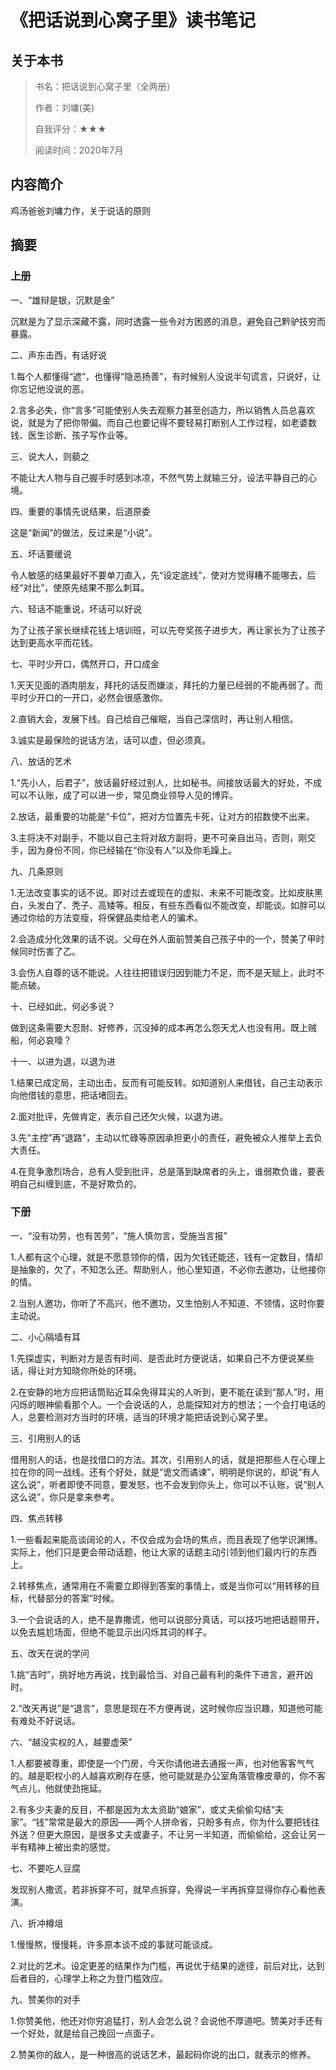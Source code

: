 # 《把话说到心窝子里》读书笔记
## 关于本书

> 书名：把话说到心窝子里（全两册）
>
> 作者：刘墉(美)
>
> 自我评分：★★★
>
> 阅读时间：2020年7月

## 内容简介

鸡汤爸爸刘墉力作，关于说话的原则

## 摘要

### 上册

一、“雄辩是银，沉默是金”

沉默是为了显示深藏不露，同时透露一些令对方困惑的消息，避免自己黔驴技穷而暴露。

二、声东击西，有话好说

1.每个人都懂得“遮”，也懂得“隐恶扬善”，有时候别人没说半句谎言，只说好，让你忘记他没说的恶。

2.言多必失，你“言多”可能使别人失去观察力甚至创造力，所以销售人员总喜欢说，就是为了把你带偏。而自己也要记得不要轻易打断别人工作过程，如老婆数钱、医生诊断、孩子写作业等。

三、说大人，则藐之

不能让大人物与自己握手时感到冰凉，不然气势上就输三分，设法平静自己的心境。

四、重要的事情先说结果，后道原委

这是“新闻”的做法，反过来是“小说”。

五、坏话要缓说

令人敏感的结果最好不要单刀直入，先“设定底线”，使对方觉得糟不能哪去，后经“对比”，使原先结果不那么刺耳。

六、轻话不能重说，坏话可以好说

为了让孩子家长继续花钱上培训班，可以先夸奖孩子进步大，再让家长为了让孩子达到更高水平而花钱。

七、平时少开口，偶然开口，开口成金

1.天天见面的酒肉朋友，拜托的话反而嫌淡，拜托的力量已经弱的不能再弱了。而平时少开口的一开口，必然会很感激你。

2.直销大会，发展下线。自己给自己催眠，当自己深信时，再让别人相信。

3.诚实是最保险的说话方法，话可以虚，但必须真。

八、放话的艺术

1.“先小人，后君子”，放话最好经过别人，比如秘书。间接放话最大的好处，不成可以不认账，成了可以进一步，常见商业领导人见的博弈。

2.放话，最重要的功能是“卡位”，把对方位置先卡死，让对方的招数使不出来。

3.主将决不对副手，不能以自己主将对敌方副将，更不可亲自出马，否则，刚交手，因为身份不同，你已经输在“你没有人”以及你毛躁上。

九、几条原则

1.无法改变事实的话不说。即对过去或现在的虚拟、未来不可能改变。比如皮肤黑白，头发白了、秃子、高矮等。相反，有些东西看似不能改变，却能谈。如胖可以通过你给的方法变瘦，将保健品卖给老人的骗术。

2.会造成分化效果的话不说。父母在外人面前赞美自己孩子中的一个，赞美了甲时候同时伤害了乙。

3.会伤人自尊的话不能说。人往往把错误归因到能力不足，而不是天赋上，此时不能点破。

十、已经如此，何必多说？

做到这条需要大忍耐、好修养，沉没掉的成本再怎么怨天尤人也没有用。既上贼船，何必哀嚎？

十一、以进为退，以退为进

1.结果已成定局，主动出击，反而有可能反转。如知道别人来借钱，自己主动表示向他借钱的意思，把话堵回去。

2.面对批评，先做肯定，表示自己还欠火候，以退为进。

3.先“主控”再“退路”，主动以忙碌等原因承担更小的责任，避免被众人推举上去负大责任。

4.在竞争激烈场合，总有人受到批评，总是落到缺席者的头上，谁弱欺负谁，要表明自己纠缠到底，不是好欺负的。

### 下册

一、“没有功劳，也有苦劳”，“施人慎勿言，受施当言报”

1.人都有这个心理，就是不愿意领你的情，因为欠钱还能还，钱有一定数目，情却是抽象的，欠了，不知怎么还。帮助别人，他心里知道，不必你去邀功，让他接你的情。

2.当别人邀功，你听了不高兴，他不邀功，又生怕别人不知道、不领情，这时你要主动说。

二、小心隔墙有耳

1.先探虚实，判断对方是否有时间、是否此时方便说话，如果自己不方便说某些话，得让对方知晓你所处的环境。

2.在安静的地方应把话筒贴近耳朵免得耳尖的人听到，更不能在读到“那人”时，用闪烁的眼神偷看那个人。一个会说话的人，总能探知对方的想法；一个会打电话的人，总要检测对方当时的环境，适当的环境才能把话说到心窝子里。

三、引用别人的话

借用别人的话，也是找借口的方法。其次，引用别人的话，就是把那些人在心理上拉在你的同一战线。还有个好处，就是“诡文而谲谏”，明明是你说的，却说“有人这么说”，听者即使不同意，要发怒，也不会发到你头上，你可以不认账，说“别人这么说”，你只是拿来参考。

四、焦点转移

1.一些看起来能高谈阔论的人，不仅会成为会场的焦点，而且表现了他学识渊博。实际上，他们只是更会带动话题，他让大家的话题主动引领到他们最内行的东西上。

2.转移焦点，通常用在不需要立即得到答案的事情上，或是当你可以“用转移的目标，代替部分的答案”时候。

3.一个会说话的人，绝不是靠撒谎，他可以说部分真话，可以技巧地把话题带开，以免去尴尬场面，但绝不能显示出闪烁其词的样子。

五、改天在说的学问

1.挑“吉时”，挑好地方再说，找到最恰当、对自己最有利的条件下进言，避开凶时。

2.“改天再说”是“退言”，意思是现在不方便再说，这时候你应当识趣，知道他可能有难处不好说话。

六、“越没实权的人，越要虚荣”

1.人都要被尊重，即使是一个门房，今天你请他进去通报一声，也对他客客气气的。越是职权小的人越喜欢刷存在感，他可能就是办公室角落管橡皮章的，你不客气点儿，他就使劲拖延。

2.有多少夫妻的反目，不都是因为太太资助“娘家”，或丈夫偷偷勾结“夫家”。“钱”常常是最大的原因——两个人拼命省，只盼多有点，你为什么要把钱往外送？但更大原因，是很多丈夫或妻子，不让另一半知道，而偷偷给，这会让另一半有精神上被出卖的感觉。

七、不要吃人豆腐

发现别人撒谎，若非拆穿不可，就早点拆穿，免得说一半再拆穿显得你存心看他表演。

八、折冲樽俎

1.慢慢熬，慢慢耗，许多原本谈不成的事就可能谈成。

2.对比的艺术。设定更差的结果作为门槛，再说优于结果的途径，前后对比，达到后者目的，心理学上称之为登门槛效应。

九、赞美你的对手

1.你赞美他，他还对你穷追猛打，别人会怎么说？会说他不厚道吧。赞美对手还有一个好处，就是给自己挽回一点面子。

2.赞美你的敌人，是一种很高的说话艺术，最起码你说的出口，就表示的修养。